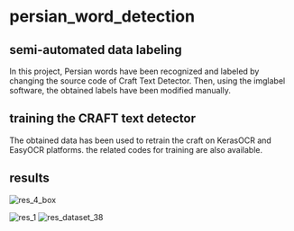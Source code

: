 # persian_word_detection

## semi-automated data labeling
In this project, Persian words have been recognized and labeled by changing the source code of Craft Text Detector.
Then, using the imglabel software, the obtained labels have been modified manually.

## training the CRAFT text detector
The obtained data has been used to retrain the craft on KerasOCR and EasyOCR platforms. the related codes for training are also available.

## results

![res_4_box](https://user-images.githubusercontent.com/105539041/214775682-2d9bc736-8067-471e-9106-108dbf53458f.jpg)

![res_1](https://user-images.githubusercontent.com/105539041/214775738-1b223d2b-530c-4b45-b8a7-24b8b5f53d20.jpg) ![res_dataset_38](https://user-images.githubusercontent.com/105539041/214775987-cb95c06d-d9cc-4754-afd4-fdeda4805062.jpg)

